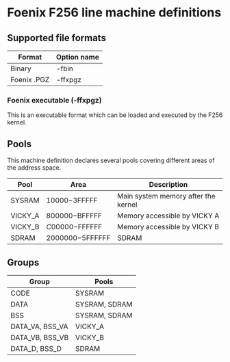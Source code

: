 # Foenix F256 line machine definitions

## Supported file formats
| Format | Option name |
|---|---|
| Binary | -fbin |
| Foenix .PGZ | -ffxpgz |

### Foenix executable (-ffxpgz)

This is an executable format which can be loaded and executed by the F256 kernel.

## Pools
This machine definition declares several pools covering different areas of the address space.

| Pool | Area | Description |
|---|---|---|
| SYSRAM | $10000-$3FFFFF | Main system memory after the kernel |
| VICKY_A | $800000-$BFFFFF | Memory accessible by VICKY A |
| VICKY_B | $C00000-$FFFFFF | Memory accessible by VICKY B |
| SDRAM | $2000000-$5FFFFFF | SDRAM |

## Groups

| Group | Pools |
|---|---|
| CODE | SYSRAM |
| DATA | SYSRAM, SDRAM |
| BSS | SYSRAM, SDRAM |
| DATA_VA, BSS_VA | VICKY_A |
| DATA_VB, BSS_VB | VICKY_B |
| DATA_D, BSS_D | SDRAM |

